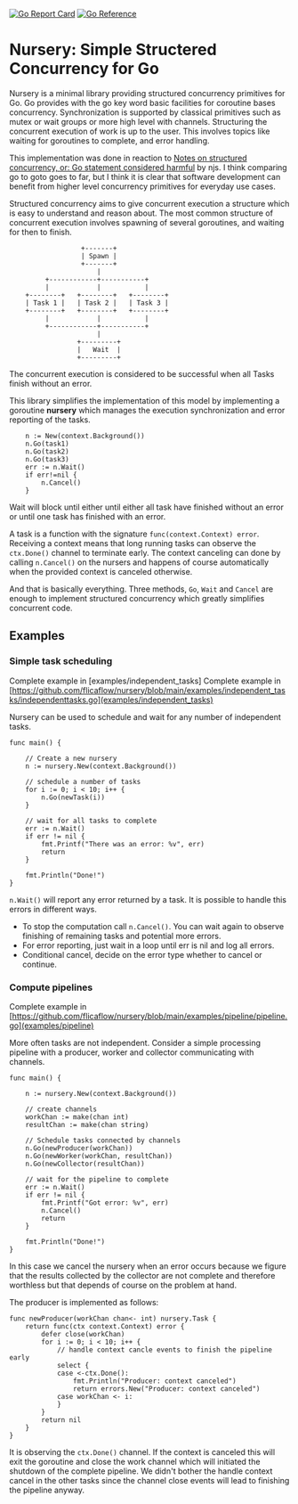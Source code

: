 [![Go Report Card](https://goreportcard.com/badge/github.com/flicaflow/nursery)](https://goreportcard.com/report/github.com/flicaflow/nursery) [![Go Reference](https://pkg.go.dev/badge/github.com/flicaflow/nursery.svg)](https://pkg.go.dev/github.com/flicaflow/nursery)


# Nursery: Simple Structered Concurrency for Go

Nursery is a minimal library providing structured concurrency primitives for Go.
Go provides with the go key word basic facilities for coroutine bases concurrency. 
Synchronization is supported by classical primitives such as mutex or wait groups or more high level with channels.
Structuring the concurrent execution of work is up to the user.
This involves topics like waiting for goroutines to complete, and error handling.

This implementation was done in reaction to [Notes on structured concurrency, or: Go statement considered harmful](https://vorpus.org/blog/notes-on-structured-concurrency-or-go-statement-considered-harmful/) by njs. I think comparing go to goto goes to far, but I think it is clear that software development can benefit from higher level concurrency primitives for everyday use cases.

Structured concurrency aims to give concurrent execution a structure which is easy to understand and reason about.
The most common structure of concurrent execution involves spawning of several goroutines, and waiting for then to finish.
```
                  +-------+
                  | Spawn |
                  +-------+
                      |
         +------------+-----------+
         |            |           |
    +--------+   +--------+   +--------+
    | Task 1 |   | Task 2 |   | Task 3 |
    +--------+   +--------+   +--------+
         |            |           |
         +------------+-----------+
                      |
                 +---------+
                 |   Wait  |
                 +---------+
```
The concurrent execution is considered to be successful when all Tasks finish without an error.

This library simplifies the implementation of this model by implementing a goroutine **nursery** which manages the execution synchronization and error reporting of the tasks.
```
	n := New(context.Background())
	n.Go(task1)
	n.Go(task2)
	n.Go(task3)
	err := n.Wait()
	if err!=nil {
		n.Cancel()
	}
```
Wait will block until either until either all task have finished without an error or until one task has finished with an error.

A task is a function with the signature `func(context.Context) error`. 
Receiving a context means that long running tasks can observe the `ctx.Done()` channel to terminate early. The context canceling  can done by calling `n.Cancel()` on the nursers and happens of course automatically when the provided context is canceled otherwise.

And that is basically everything. Three methods, `Go`, `Wait` and `Cancel` are enough to implement structured concurrency which greatly simplifies concurrent code. 

## Examples

### Simple task scheduling

Complete example in [examples/independent_tasks]
Complete example in [https://github.com/flicaflow/nursery/blob/main/examples/independent_tasks/independenttasks.go](examples/independent_tasks)

Nursery can be used to schedule and wait for any number of independent tasks.

```
func main() {

	// Create a new nursery
	n := nursery.New(context.Background())

	// schedule a number of tasks
	for i := 0; i < 10; i++ {
		n.Go(newTask(i))
	}

	// wait for all tasks to complete
	err := n.Wait()
	if err != nil {
		fmt.Printf("There was an error: %v", err)
		return
	}

	fmt.Println("Done!")
}
```
`n.Wait()` will report any error returned by a task. It is possible to handle this errors in different ways.

* To stop the computation call `n.Cancel()`. You can wait again to observe finishing of remaining tasks and potential more errors.
* For error reporting, just wait in a loop until err is nil and log all errors.
* Conditional cancel, decide on the error type whether to cancel or continue.

### Compute pipelines

Complete example in [https://github.com/flicaflow/nursery/blob/main/examples/pipeline/pipeline.go](examples/pipeline)

More often tasks are not independent. Consider a simple processing pipeline with a producer, worker and collector communicating with channels.

```
func main() {

	n := nursery.New(context.Background())

	// create channels
	workChan := make(chan int)
	resultChan := make(chan string)

	// Schedule tasks connected by channels
	n.Go(newProducer(workChan))
	n.Go(newWorker(workChan, resultChan))
	n.Go(newCollector(resultChan))

	// wait for the pipeline to complete
	err := n.Wait()
	if err != nil {
		fmt.Printf("Got error: %v", err)
		n.Cancel()
		return
	}

	fmt.Println("Done!")
}
```

In this case we cancel the nursery when an error occurs because we figure that the results collected by the collector are not complete and therefore worthless but that depends of course on the problem at hand.

The producer is implemented as follows:
```
func newProducer(workChan chan<- int) nursery.Task {
	return func(ctx context.Context) error {
		defer close(workChan)
		for i := 0; i < 10; i++ {
			// handle context cancle events to finish the pipeline early
			select {
			case <-ctx.Done():
				fmt.Println("Producer: context canceled")
				return errors.New("Producer: context canceled")
			case workChan <- i:
			}
		}
		return nil
	}
}
```
It is observing the `ctx.Done()` channel. If the context is canceled this will exit the goroutine and close the work channel which will initiated the shutdown of the complete pipeline.
We didn't bother the handle context cancel in the other tasks since the channel close events will lead to finishing the pipeline anyway.
